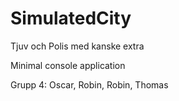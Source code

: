 # SimulatedCity
Tjuv och Polis med kanske extra

Minimal console application

Grupp 4: Oscar, Robin, Robin, Thomas
